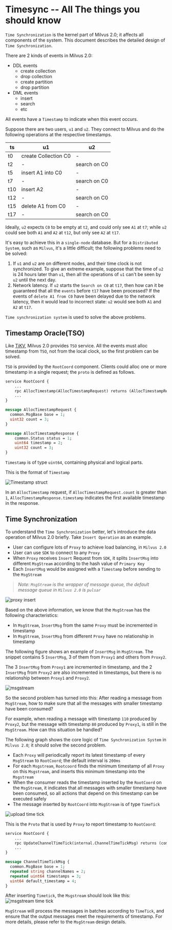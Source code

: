 # Timesync -- All The things you should know

`Time Synchronization` is the kernel part of Milvus 2.0; it affects all components of the system. This document describes the detailed design of `Time Synchronization`.

There are 2 kinds of events in Milvus 2.0:

- DDL events
  - create collection
  - drop collection
  - create partition
  - drop partition
- DML events
  - insert
  - search
  - etc

All events have a `Timestamp` to indicate when this event occurs.

Suppose there are two users, `u1` and `u2`. They connect to Milvus and do the following operations at the respective timestamps.

| ts  | u1                   | u2           |
| --- | -------------------- | ------------ |
| t0  | create Collection C0 | -            |
| t2  | -                    | search on C0 |
| t5  | insert A1 into C0    | -            |
| t7  | -                    | search on C0 |
| t10 | insert A2            | -            |
| t12 | -                    | search on C0 |
| t15 | delete A1 from C0    | -            |
| t17 | -                    | search on C0 |

Ideally, `u2` expects `C0` to be empty at `t2`, and could only see `A1` at `t7`; while `u2` could see both `A1` and `A2` at `t12`, but only see `A2` at `t17`.

It's easy to achieve this in a `single-node` database. But for a `Distributed System`, such as `Milvus`, it's a little difficult; the following problems need to be solved:

1. If `u1` and `u2` are on different nodes, and their time clock is not synchronized. To give an extreme example, suppose that the time of `u2` is 24 hours later than `u1`, then all the operations of `u1` can't be seen by `u2` until the next day.
2. Network latency. If `u2` starts the `Search on C0` at `t17`, then how can it be guaranteed that all the `events` before `t17` have been processed? If the events of `delete A1 from C0` have been delayed due to the network latency, then it would lead to incorrect state: `u2` would see both `A1` and `A2` at `t17`.

`Time synchronization system` is used to solve the above problems.

## Timestamp Oracle(TSO)

Like [TiKV](https://github.com/tikv/tikv), Milvus 2.0 provides `TSO` service. All the events must alloc timestamp from `TSO`, not from the local clock, so the first problem can be solved.

`TSO` is provided by the `RootCoord` component. Clients could alloc one or more timestamp in a single request; the `proto` is defined as follows.

```proto
service RootCoord {
    ...
    rpc AllocTimestamp(AllocTimestampRequest) returns (AllocTimestampResponse) {}
    ...
}

message AllocTimestampRequest {
  common.MsgBase base = 1;
  uint32 count = 3;
}

message AllocTimestampResponse {
    common.Status status = 1;
    uint64 timestamp = 2;
    uint32 count = 3;
}
```

`Timestamp` is of type `uint64`, containing physical and logical parts.

This is the format of `Timestamp`

![Timestamp struct](./graphs/time_stamp_struct.jpg)

In an `AllocTimestamp` request, if `AllocTimestampRequest.count` is greater than `1`, `AllocTimestampResponse.timestamp` indicates the first available timestamp in the response.

## Time Synchronization

To understand the `Time Synchronization` better, let's introduce the data operation of Milvus 2.0 briefly.
Take `Insert Operation` as an example.

- User can configure lots of `Proxy` to achieve load balancing, in `Milvus 2.0`
- User can use `SDK` to connect to any `Proxy`
- When `Proxy` receives `Insert` Request from `SDK`, it splits `InsertMsg` into different `MsgStream` according to the hash value of `Primary Key`
- Each `InsertMsg` would be assigned with a `Timestamp` before sending to the `MsgStream`

>*Note: `MsgStream` is the wrapper of message queue, the default message queue in `Milvus 2.0` is `pulsar`*

![proxy insert](./graphs/timesync_proxy_insert_msg.png)

Based on the above information, we know that the `MsgStream` has the following characteristics:

- In `MsgStream`, `InsertMsg` from the same `Proxy` must be incremented in timestamp
- In `MsgStream`, `InsertMsg` from different `Proxy` have no relationship in timestamp

The following figure shows an example of `InsertMsg` in `MsgStream`. The snippet contains 5 `InsertMsg`, 3 of them from `Proxy1` and others from `Proxy2`.

The 3 `InsertMsg` from `Proxy1` are incremented in timestamp, and the 2 `InsertMsg` from `Proxy2` are also incremented in timestamps, but there is no relationship between `Proxy1` and `Proxy2`.

![msgstream](./graphs/timesync_msgstream.png)

So the second problem has turned into this: After reading a message from `MsgStream`, how to make sure that all the messages with smaller timestamp have been consumed?

For example, when reading a message with timestamp `110` produced by `Proxy2`, but the message with timestamp `80` produced by `Proxy1`, is still in the `MsgStream`. How can this situation be handled?

The following graph shows the core logic of `Time Synchronization System` in `Milvus 2.0`; it should solve the second problem.

- Each `Proxy` will periodically report its latest timestamp of every `MsgStream` to `RootCoord`; the default interval is `200ms`
- For each `Msgstream`, `Rootcoord` finds the minimum timestamp of all `Proxy` on this `Msgstream`, and inserts this minimum timestamp into the `Msgstream`
- When the consumer reads the timestamp inserted by the `RootCoord` on the `MsgStream`, it indicates that all messages with smaller timestamp have been consumed, so all actions that depend on this timestamp can be executed safely
- The message inserted by `RootCoord` into `MsgStream` is of type `TimeTick`

![upload time tick](./graphs/timesync_proxy_upload_time_tick.png)

This is the `Proto` that is used by `Proxy` to report timestamp to `RootCoord`:

```proto
service RootCoord {
    ...
    rpc UpdateChannelTimeTick(internal.ChannelTimeTickMsg) returns (common.Status) {}
    ... 
}

message ChannelTimeTickMsg {
  common.MsgBase base = 1;
  repeated string channelNames = 2;
  repeated uint64 timestamps = 3;
  uint64 default_timestamp = 4;
}
```

After inserting `Timetick`, the `Msgstream` should look like this:
![msgstream time tick](./graphs/timesync_msgtream_timetick.png)

`MsgStream` will process the messages in batches according to `TimeTick`, and ensure that the output messages meet the requirements of timestamp. For more details, please refer to the `MsgStream` design details.
